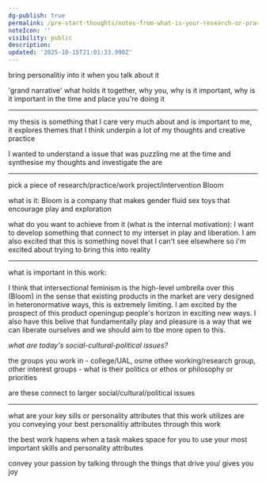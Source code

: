 ```yaml
---
dg-publish: true
permalink: /pre-start-thoughts/notes-from-what-is-your-research-or-practice-and-who-are-you-in-it/
noteIcon: ''
visibility: public
description: 
updated: '2025-10-15T21:01:33.998Z'
---
```


bring personalitiy into it when you talk about it 

'grand narrative'
what holds it together, why you, why is it important, why is it important in the time and place you're doing it 

---
my thesis is something that I care very much about and is important to me, it explores themes that I think underpin a lot of my thoughts and creative practice 

I wanted to understand a issue that was puzzling me at the time and synthesise my thoughts and investigate the are

---

pick a piece of research/practice/work project/intervention Bloom 

what is it: Bloom is a company that makes gender fluid sex toys that encourage play and exploration 

what do you want to achieve from it (what is the internal motivation): I want to develop something that connect to my interset in play and liberation. I am also excited that this is something novel that I can't see elsewhere so i'm excited about trying to bring this into reality 

----

what is important in this work: 

I think that intersectional feminism is the high-level umbrella over this (Bloom) in the sense that existing products in the market are very designed in heteronormative ways, this is extremely limiting. I  am excited by the prospect of this product openingup people's horizon in exciting new ways. I also have this belive that fundamentally play and pleasure is a way that we can liberate ourselves and we should aim to tbe more open to this.

*what are today's social-cultural-political issues?*

the groups you work in - college/UAL, osme othee working/research group, other interest groups - what is their politics or ethos or philosophy or priorities 

are these connect to larger social/cultural/political issues

---

what are your key sills or personality attributes that this work utilizes are you conveying your best personalitiy attributes through this work

the  best work hapens when a task makes space for you to use your most important skills and personality attributes

convey your passion by talking through the things that drive you/ gives you joy 
